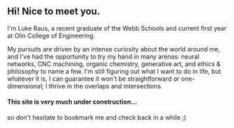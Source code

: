 ## Hi! Nice to meet you.

I'm Luke Raus, a recent graduate of the Webb Schools and current first year at Olin College of Engineering.

My pursuits are driven by an intense curiosity about the world around me, and I've had the opportunity to try my hand in many arenas: neural networks, CNC machining, organic chemistry, generative art, and ethics & philosophy to name a few. I'm still figuring out what I want to do in life, but whatever it is, I can guarantee it won't be straightforward or one-dimensional; I thrive in the overlaps and intersections.

#### This site is very much under construction...
so don't hesitate to bookmark me and check back in a while ;)
